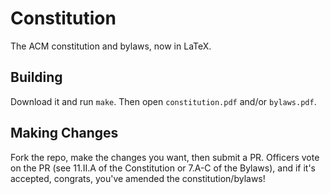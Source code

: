 # Constitution

The ACM constitution and bylaws, now in LaTeX.

## Building

Download it and run `make`.
Then open `constitution.pdf` and/or `bylaws.pdf`.

## Making Changes

Fork the repo, make the changes you want, then submit a PR.
Officers vote on the PR (see 11.II.A of the Constitution or 7.A-C of the Bylaws), and if it's accepted, congrats, you've amended the constitution/bylaws!
